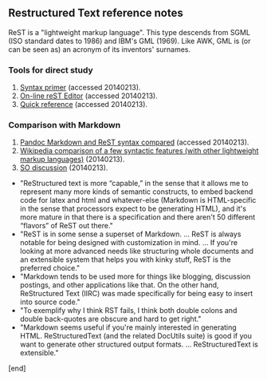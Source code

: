 ## Restructured Text reference notes

ReST is a "lightweight markup language". This type descends from SGML (ISO standard dates to 1986) and IBM's GML (1969). Like AWK, GML is (or can be seen as) an acronym of its inventors' surnames.

### Tools for direct study

 1. [Syntax primer](http://sphinx-doc.org/rest.html) (accessed 20140213).
 1. [On-line reST Editor](http://rst.ninjs.org/) (accessed 20140213).
 1. [Quick reference](http://docutils.sourceforge.net/docs/user/rst/quickref.html) (accessed 20140213).

### Comparison with Markdown

 1. [Pandoc Markdown and ReST syntax compared](http://www.unexpected-vortices.com/doc-notes/markdown-and-rest-compared.html) (accessed 20140213).
 1. [Wikipedia comparison of a few syntactic features (with other lightweight markup languages)](http://en.wikipedia.org/wiki/Lightweight_markup_language#Text.2Ffont-face_formatting) (20140213).
 1. [SO discussion](http://stackoverflow.com/questions/34276/markdown-versus-restructuredtext) (20140213).
 
   * "ReStructured text is more “capable,” in the sense that it allows me to represent many more kinds of semantic constructs, to embed backend code for latex and html and whatever-else (Markdown is HTML-specific in the sense that processors expect to be generating HTML), and it's more mature in that there is a specification and there aren't 50 different “flavors” of ReST out there."
   * "ReST is in some sense a superset of Markdown. … ReST is always notable for being designed with customization in mind. … If you're looking at more advanced needs like structuring whole documents and an extensible system that helps you with kinky stuff, ReST is the preferred choice."
   * "Markdown tends to be used more for things like blogging, discussion postings, and other applications like that. On the other hand, ReStructured Text (IIRC) was made specifically for being easy to insert into source code."
   * "To exemplify why I think RST fails, I think both double colons and double back-quotes are obscure and hard to get right."
   * "Markdown seems useful if you're mainly interested in generating HTML. ReStructuredText (and the related DocUtils suite) is good if you want to generate other structured output formats. … ReStructuredText is extensible."

[end]
